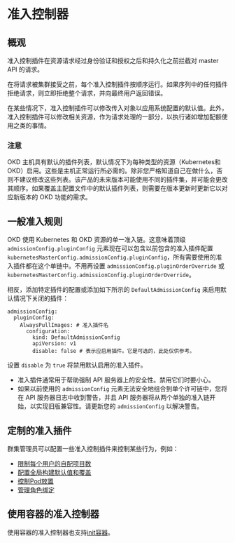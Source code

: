 # 准入控制器
## 概观
准入控制插件在资源请求经过身份验证和授权之后和持久化之前拦截对 master API 的请求。

在将请求被集群接受之前，每个准入控制插件按顺序运行。如果序列中的任何插件拒绝请求，则立即拒绝整个请求，并向最终用户返回错误。

在某些情况下，准入控制插件可以修改传入对象以应用系统配置的默认值。此外，准入控制插件可以修改相关资源，作为请求处理的一部分，以执行诸如增加配额使用之类的事情。
### 注意
OKD 主机具有默认的插件列表，默认情况下为每种类型的资源（Kubernetes和OKD）启用。这些是主机正常运行所必需的。除非您严格知道自己在做什么，否则不建议修改这些列表。该产品的未来版本可能使用不同的插件集，并可能会更改其顺序。如果覆盖主配置文件中的默认插件列表，则需要在版本更新时更新它以对应新版本的 OKD 功能的需求。
## 一般准入规则
OKD 使用 Kubernetes 和 OKD 资源的单一准入链。这意味着顶级 `admissionConfig.pluginConfig` 元素现在可以包含以前包含的准入插件配置 `kubernetesMasterConfig.admissionConfig.pluginConfig`，所有需要使用的准入插件都在这个单链中。不用再设置 `admissionConfig.pluginOrderOverride` 或 `kubernetesMasterConfig.admissionConfig.pluginOrderOverride`。

相反，添加特定插件的配置或添加如下所示的 `DefaultAdmissionConfig` 来启用默认情况下关闭的插件：

	admissionConfig:
	  pluginConfig:
	    AlwaysPullImages: # 准入插件名
	      configuration:
	        kind: DefaultAdmissionConfig
	        apiVersion: v1
	        disable: false # 表示应启用插件。它是可选的，此处仅供参考。
设置 `disable` 为 `true` 将禁用默认启用的准入插件。

- 准入插件通常用于帮助强制 API 服务器上的安全性。禁用它们时要小心。
- 如果以前使用的 `admissionConfig` 元素无法安全地组合到单个许可链中，您将在 API 服务器日志中收到警告，并且 API 服务器将从两个单独的准入链开始，以实现旧版兼容性。请更新您的 `admissionConfig` 以解决警告。

## 定制的准入插件
群集管理员可以配置一些准入控制插件来控制某些行为，例如：

- [限制每个用户的自配项目数](https://docs.okd.io/3.11/admin_guide/managing_projects.html#limit-projects-per-user)
- [配置全局构建默认值和覆盖](https://docs.okd.io/3.11/install_config/build_defaults_overrides.html#install-config-build-defaults-overrides)
- [控制Pod放置](https://docs.okd.io/3.11/admin_guide/scheduling/pod_placement.html#controlling-pod-placement)
- [管理角色绑定](https://docs.okd.io/3.11/admin_guide/manage_rbac.html#managing-role-bindings)

## 使用容器的准入控制器
使用容器的准入控制器也支持[init容器](https://docs.okd.io/3.11/architecture/core_concepts/containers_and_images.html#init-containers)。